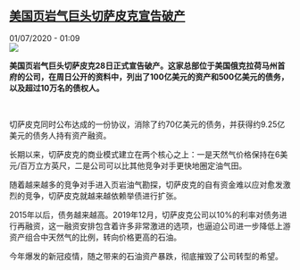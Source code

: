 <!--1593561461000-->
[美国页岩气巨头切萨皮克宣告破产](http://www.rfi.fr//cn/%E7%BE%8E%E6%B4%B2/20200630-%E7%BE%8E%E5%9B%BD%E9%A1%B5%E5%B2%A9%E6%B0%94%E5%B7%A8%E5%A4%B4%E5%88%87%E8%90%A8%E7%9A%AE%E5%85%8B%E5%AE%A3%E5%91%8A%E7%A0%B4%E4%BA%A7)
------

<div>01/07/2020 - 01:09</div><img src="https://s.rfi.fr/media/display/416b6284-ba57-11ea-a03f-005056bff430/w:310/p:16x9/2020-06-29t002850z_719778178_rc2oih974lnc_rtrmadp_3_chesapeake-enrgy-bankruptcy-spillover_0.jpg"><p><strong>美国页岩气巨头切萨皮克28日正式宣告破产。这家总部位于美国俄克拉荷马州首府的公司，在周日公开的资料中，列出了100亿美元的资产和500亿美元的债务，以及超过10万名的债权人。</strong></p><div class="t-content__body u-clearfix"><div class="m-interstitial"></div><p> </p><p>切萨皮克同时公布达成的一份协议，消除了约70亿美元的债务，并获得约9.25亿美元的债务人持有资产融资。</p><p>长期以来，切萨皮克的商业模式建立在两个核心之上：一是天然气价格保持在6美元/百万立方英尺，二是公司可以比其他竞争对手更快地圈定油气田。</p><p>随着越来越多的竞争对手进入页岩油气勘探，切萨皮克的自有资金难以应对愈发激烈的竞争，切萨皮克就越来越依赖举债进行扩张。</p><p>2015年以后，债务越来越高。2019年12月，切萨皮克公司以10%的利率对债务进行再融资，这一融资安排包含着许多非常激进的选项，也逼迫公司进一步降低上游资产组合中天然气的比例，转向价格更高的石油。</p><p>今年爆发的新冠疫情，随之带来的石油资产暴跌，彻底摧毁了公司转型的希望。</p><p> </p><div class="o-self-promo o-self-promo--nl o-self-promo--hidden" data-selfpromo-newsletter></div><div class="o-self-promo o-self-promo--app o-self-promo--hidden" data-selfpromo-app></div></div>

